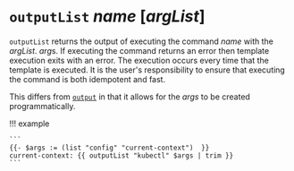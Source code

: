 # `outputList` *name* [*argList*]

`outputList` returns the output of executing the command *name* with the *argList*.
*arg*s. If executing the command returns an error then template execution exits
with an error. The execution occurs every time that the template is executed. It
is the user's responsibility to ensure that executing the command is both
idempotent and fast.

This differs from [`output`](output.md) in that it allows for the *args* to be
created programmatically.

!!! example

    ```
    {{- $args := (list "config" "current-context")  }}
    current-context: {{ outputList "kubectl" $args | trim }}
    ```

